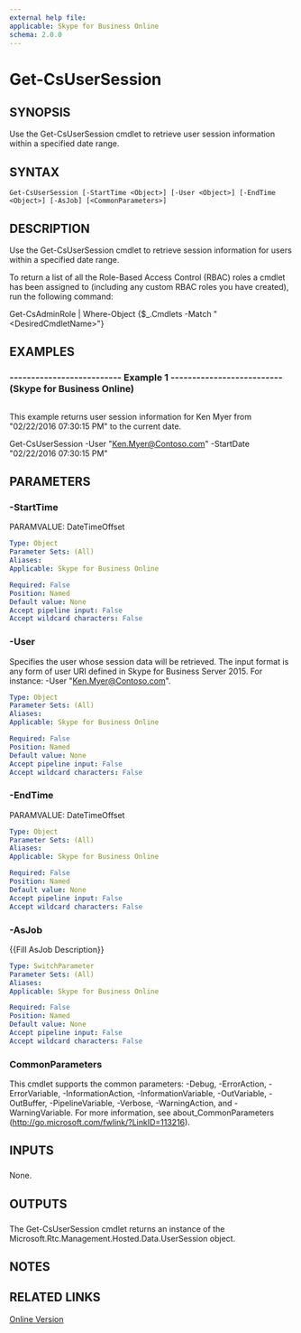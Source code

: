 ```yaml
---
external help file: 
applicable: Skype for Business Online
schema: 2.0.0
---
```


# Get-CsUserSession

## SYNOPSIS
Use the Get-CsUserSession cmdlet to retrieve user session information within a specified date range.

## SYNTAX

```
Get-CsUserSession [-StartTime <Object>] [-User <Object>] [-EndTime <Object>] [-AsJob] [<CommonParameters>]
```

## DESCRIPTION
Use the Get-CsUserSession cmdlet to retrieve session information for users within a specified date range.

To return a list of all the Role-Based Access Control (RBAC) roles a cmdlet has been assigned to (including any custom RBAC roles you have created), run the following command:

Get-CsAdminRole | Where-Object {$_.Cmdlets -Match "\<DesiredCmdletName\>"}

## EXAMPLES

### -------------------------- Example 1 -------------------------- (Skype for Business Online)
```

```

This example returns user session information for Ken Myer from "02/22/2016 07:30:15 PM" to the current date.

Get-CsUserSession -User "Ken.Myer@Contoso.com" -StartDate "02/22/2016 07:30:15 PM"

## PARAMETERS

### -StartTime
PARAMVALUE: DateTimeOffset

```yaml
Type: Object
Parameter Sets: (All)
Aliases: 
Applicable: Skype for Business Online

Required: False
Position: Named
Default value: None
Accept pipeline input: False
Accept wildcard characters: False
```

### -User
Specifies the user whose session data will be retrieved.
The input format is any form of user URI defined in Skype for Business Server 2015.
For instance: -User "Ken.Myer@Contoso.com".

```yaml
Type: Object
Parameter Sets: (All)
Aliases: 
Applicable: Skype for Business Online

Required: False
Position: Named
Default value: None
Accept pipeline input: False
Accept wildcard characters: False
```

### -EndTime
PARAMVALUE: DateTimeOffset

```yaml
Type: Object
Parameter Sets: (All)
Aliases: 
Applicable: Skype for Business Online

Required: False
Position: Named
Default value: None
Accept pipeline input: False
Accept wildcard characters: False
```

### -AsJob
{{Fill AsJob Description}}

```yaml
Type: SwitchParameter
Parameter Sets: (All)
Aliases: 
Applicable: Skype for Business Online

Required: False
Position: Named
Default value: None
Accept pipeline input: False
Accept wildcard characters: False
```

### CommonParameters
This cmdlet supports the common parameters: -Debug, -ErrorAction, -ErrorVariable, -InformationAction, -InformationVariable, -OutVariable, -OutBuffer, -PipelineVariable, -Verbose, -WarningAction, and -WarningVariable. For more information, see about_CommonParameters (http://go.microsoft.com/fwlink/?LinkID=113216).

## INPUTS

###  
None.

## OUTPUTS

###  
The Get-CsUserSession cmdlet returns an instance of the Microsoft.Rtc.Management.Hosted.Data.UserSession object.

## NOTES

## RELATED LINKS

[Online Version](http://technet.microsoft.com/EN-US/library/c8990b1c-ad0d-432e-a90f-c1074b4bbfa7(OCS.15).aspx)


